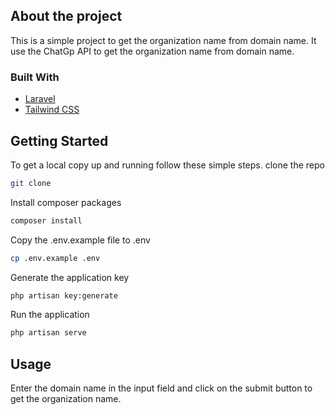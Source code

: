 ## About the project

This is a simple project to get the organization name from domain name. It use the ChatGp API to get the organization name from domain name.

### Built With

- [Laravel](https://laravel.com)
- [Tailwind CSS](https://tailwindcss.com)

## Getting Started

To get a local copy up and running follow these simple steps.
clone the repo
```sh
git clone
```
Install composer packages
```sh
composer install
```

Copy the .env.example file to .env
```sh
cp .env.example .env
```

Generate the application key
```sh
php artisan key:generate
```

Run the application
```sh
php artisan serve
```

## Usage

Enter the domain name in the input field and click on the submit button to get the organization name.
